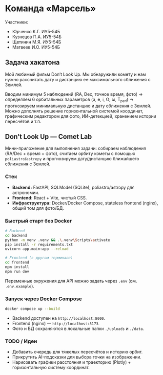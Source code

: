 # Команда «Марсель»

Участники:
- Юрченко К.Г. ИУ5-54Б
- Кузнецов П.А. ИУ5-54Б
- Щетинин М.Я. ИУ5-54Б
- Матвеев И.О. ИУ5-54Б

## Задача хакатона

Мой любимый фильм Don’t Look Up. Мы обнаружили комету и нам нужно рассчитать дату и дистанцию ее максимального сближения с Землей.

Вводим минимум 5 наблюдений (RA, Dec, точное время, фото) → определяем 6 орбитальных параметров (a, e, i, Ω, ω, T<sub>peri</sub>) → прогнозируем минимальную дистанцию и дату сближения с Землей. Можно дополнять решение горизонтальной системой координат, графическим редактором для фото, ИИ-детекцией, хранением истории пересчётов и т.п.

## Don’t Look Up — Comet Lab

Мини-приложение для выполнения задачи: собираем наблюдения (RA/Dec + время + фото), считаем орбиту кометы с помощью `poliastro`/`astropy` и прогнозируем дату/дистанцию ближайшего сближения с Землей.

### Стек
- **Backend:** FastAPI, SQLModel (SQLite), poliastro/astropy для астрономии.
- **Frontend:** React + Vite, чистый CSS.
- **Инфраструктура:** Docker/Docker Compose, stateless frontend (nginx), общий том для фото/БД.

### Быстрый старт без Docker
```bash
# Backend
cd backend
python -m venv .venv && .\.venv\Scripts\activate
pip install -r requirements.txt
uvicorn app.main:app --reload

# Frontend (в другом терминале)
cd frontend
npm install
npm run dev
```
Переменные окружения для API можно задать через `.env` (см. `.env.example`).

### Запуск через Docker Compose
```bash
docker compose up --build
```
- Backend доступен на `http://localhost:8000`.
- Frontend (nginx) — `http://localhost:5173`.
- Фото и БД сохраняются в локальные папки `./uploads` и `./data`.

### TODO / Идеи
- Добавить очередь для тяжелых пересчётов и историю орбит.
- Прикрутить AI-подсказки для выбора точки на изображении.
- Нарисовать графики расстояния и траекторию (Plotly) + горизонтальную систему координат.
